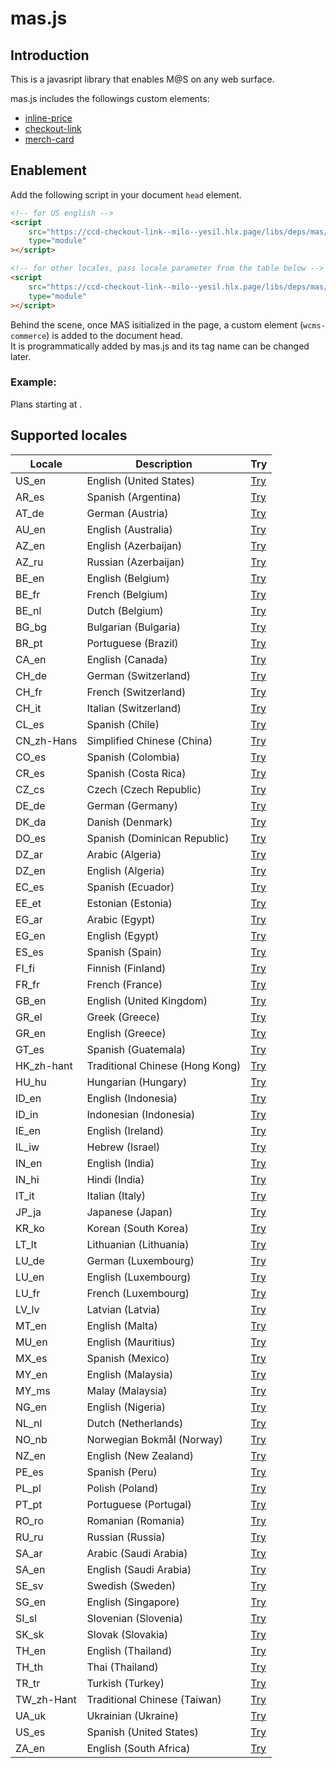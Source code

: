 # mas.js

## Introduction

This is a javasript library that enables M@S on any web surface.

mas.js includes the followings custom elements:

-   [inline-price](/libs/features/mas/docs/inline-price.html)
-   [checkout-link](/libs/features/mas/docs/checkout-link.html)
-   [merch-card](/libs/features/mas/docs/merch-card.html)

## Enablement

Add the following script in your document `head` element.

```html
<!-- for US english -->
<script
    src="https://ccd-checkout-link--milo--yesil.hlx.page/libs/deps/mas/mas.js"
    type="module"
></script>

<!-- for other locales, pass locale parameter from the table below -->
<script
    src="https://ccd-checkout-link--milo--yesil.hlx.page/libs/deps/mas/mas.js?locale=CA_en"
    type="module"
></script>
```

Behind the scene, once MAS isitialized in the page, a custom element (`wcms-commerce`) is added to the document head.<br>
It is programmatically added by mas.js and its tag name can be changed later.

### Example:

<p class="example">
  Plans starting at
  <span
    is="inline-price"
    data-display-old-price="true"
    data-display-per-unit="true"
    data-display-recurrence="true"
    data-display-tax="false"
    data-force-tax-exclusive="false"
    data-quantity="1"
    data-template="price"
    data-wcs-osi="A1xn6EL4pK93bWjM8flffQpfEL-bnvtoQKQAvkx574M"
  ></span
  >.
</p>


<script type="module">
  const params = new URLSearchParams(document.location.search);
  let masJs = 'https://ccd-checkout-link--milo--yesil.hlx.page/libs/deps/mas/mas.js';
  const locale = params.get('locale');
  if (locale) {
    masJs = `${masJs}?locale=${locale}`;
  }
  const script = document.createElement('script');
  script.type = 'module';
  script.src = masJs;
  document.head.append(script);
</script>

## Supported locales

| Locale     | Description                     | Try                       |
| ---------- | ------------------------------- | ------------------------- |
| US_en      | English (United States)         | [Try](/libs/features/mas/docs/mas.js.html)      |
| AR_es      | Spanish (Argentina)             | [Try](?locale=AR_es)      |
| AT_de      | German (Austria)                | [Try](?locale=AT_de)      |
| AU_en      | English (Australia)             | [Try](?locale=AU_en)      |
| AZ_en      | English (Azerbaijan)            | [Try](?locale=AZ_en)      |
| AZ_ru      | Russian (Azerbaijan)            | [Try](?locale=AZ_ru)      |
| BE_en      | English (Belgium)               | [Try](?locale=BE_en)      |
| BE_fr      | French (Belgium)                | [Try](?locale=BE_fr)      |
| BE_nl      | Dutch (Belgium)                 | [Try](?locale=BE_nl)      |
| BG_bg      | Bulgarian (Bulgaria)            | [Try](?locale=BG_bg)      |
| BR_pt      | Portuguese (Brazil)             | [Try](?locale=BR_pt)      |
| CA_en      | English (Canada)                | [Try](?locale=CA_en)      |
| CH_de      | German (Switzerland)            | [Try](?locale=CH_de)      |
| CH_fr      | French (Switzerland)            | [Try](?locale=CH_fr)      |
| CH_it      | Italian (Switzerland)           | [Try](?locale=CH_it)      |
| CL_es      | Spanish (Chile)                 | [Try](?locale=CL_es)      |
| CN_zh-Hans | Simplified Chinese (China)      | [Try](?locale=CN_zh-Hans) |
| CO_es      | Spanish (Colombia)              | [Try](?locale=CO_es)      |
| CR_es      | Spanish (Costa Rica)            | [Try](?locale=CR_es)      |
| CZ_cs      | Czech (Czech Republic)          | [Try](?locale=CZ_cs)      |
| DE_de      | German (Germany)                | [Try](?locale=DE_de)      |
| DK_da      | Danish (Denmark)                | [Try](?locale=DK_da)      |
| DO_es      | Spanish (Dominican Republic)    | [Try](?locale=DO_es)      |
| DZ_ar      | Arabic (Algeria)                | [Try](?locale=DZ_ar)      |
| DZ_en      | English (Algeria)               | [Try](?locale=DZ_en)      |
| EC_es      | Spanish (Ecuador)               | [Try](?locale=EC_es)      |
| EE_et      | Estonian (Estonia)              | [Try](?locale=EE_et)      |
| EG_ar      | Arabic (Egypt)                  | [Try](?locale=EG_ar)      |
| EG_en      | English (Egypt)                 | [Try](?locale=EG_en)      |
| ES_es      | Spanish (Spain)                 | [Try](?locale=ES_es)      |
| FI_fi      | Finnish (Finland)               | [Try](?locale=FI_fi)      |
| FR_fr      | French (France)                 | [Try](?locale=FR_fr)      |
| GB_en      | English (United Kingdom)        | [Try](?locale=GB_en)      |
| GR_el      | Greek (Greece)                  | [Try](?locale=GR_el)      |
| GR_en      | English (Greece)                | [Try](?locale=GR_en)      |
| GT_es      | Spanish (Guatemala)             | [Try](?locale=GT_es)      |
| HK_zh-hant | Traditional Chinese (Hong Kong) | [Try](?locale=HK_zh-hant) |
| HU_hu      | Hungarian (Hungary)             | [Try](?locale=HU_hu)      |
| ID_en      | English (Indonesia)             | [Try](?locale=ID_en)      |
| ID_in      | Indonesian (Indonesia)          | [Try](?locale=ID_in)      |
| IE_en      | English (Ireland)               | [Try](?locale=IE_en)      |
| IL_iw      | Hebrew (Israel)                 | [Try](?locale=IL_iw)      |
| IN_en      | English (India)                 | [Try](?locale=IN_en)      |
| IN_hi      | Hindi (India)                   | [Try](?locale=IN_hi)      |
| IT_it      | Italian (Italy)                 | [Try](?locale=IT_it)      |
| JP_ja      | Japanese (Japan)                | [Try](?locale=JP_ja)      |
| KR_ko      | Korean (South Korea)            | [Try](?locale=KR_ko)      |
| LT_lt      | Lithuanian (Lithuania)          | [Try](?locale=LT_lt)      |
| LU_de      | German (Luxembourg)             | [Try](?locale=LU_de)      |
| LU_en      | English (Luxembourg)            | [Try](?locale=LU_en)      |
| LU_fr      | French (Luxembourg)             | [Try](?locale=LU_fr)      |
| LV_lv      | Latvian (Latvia)                | [Try](?locale=LV_lv)      |
| MT_en      | English (Malta)                 | [Try](?locale=MT_en)      |
| MU_en      | English (Mauritius)             | [Try](?locale=MU_en)      |
| MX_es      | Spanish (Mexico)                | [Try](?locale=MX_es)      |
| MY_en      | English (Malaysia)              | [Try](?locale=MY_en)      |
| MY_ms      | Malay (Malaysia)                | [Try](?locale=MY_ms)      |
| NG_en      | English (Nigeria)               | [Try](?locale=NG_en)      |
| NL_nl      | Dutch (Netherlands)             | [Try](?locale=NL_nl)      |
| NO_nb      | Norwegian Bokmål (Norway)       | [Try](?locale=NO_nb)      |
| NZ_en      | English (New Zealand)           | [Try](?locale=NZ_en)      |
| PE_es      | Spanish (Peru)                  | [Try](?locale=PE_es)      |
| PL_pl      | Polish (Poland)                 | [Try](?locale=PL_pl)      |
| PT_pt      | Portuguese (Portugal)           | [Try](?locale=PT_pt)      |
| RO_ro      | Romanian (Romania)              | [Try](?locale=RO_ro)      |
| RU_ru      | Russian (Russia)                | [Try](?locale=RU_ru)      |
| SA_ar      | Arabic (Saudi Arabia)           | [Try](?locale=SA_ar)      |
| SA_en      | English (Saudi Arabia)          | [Try](?locale=SA_en)      |
| SE_sv      | Swedish (Sweden)                | [Try](?locale=SE_sv)      |
| SG_en      | English (Singapore)             | [Try](?locale=SG_en)      |
| SI_sl      | Slovenian (Slovenia)            | [Try](?locale=SI_sl)      |
| SK_sk      | Slovak (Slovakia)               | [Try](?locale=SK_sk)      |
| TH_en      | English (Thailand)              | [Try](?locale=TH_en)      |
| TH_th      | Thai (Thailand)                 | [Try](?locale=TH_th)      |
| TR_tr      | Turkish (Turkey)                | [Try](?locale=TR_tr)      |
| TW_zh-Hant | Traditional Chinese (Taiwan)    | [Try](?locale=TW_zh-Hant) |
| UA_uk      | Ukrainian (Ukraine)             | [Try](?locale=UA_uk)      |
| US_es      | Spanish (United States)         | [Try](?locale=US_es)      |
| ZA_en      | English (South Africa)          | [Try](?locale=ZA_en)      |
